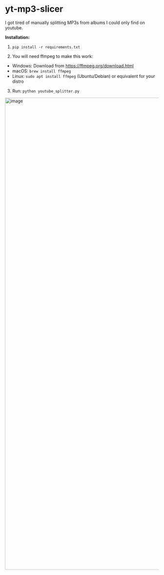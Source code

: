 # yt-mp3-slicer

I got tired of manually splitting MP3s from albums I could only find on youtube. 

**Installation:**

1. `pip install -r requirements.txt`

2. You will need ffmpeg to make this work:

- Windows: Download from https://ffmpeg.org/download.html
- macOS: `brew install ffmpeg`
- Linux: `sudo apt install ffmpeg` (Ubuntu/Debian) or equivalent for your distro

3. Run: `python youtube_splitter.py`

<img width="1988" height="1542" alt="image" src="https://github.com/user-attachments/assets/279815a1-70a6-48a6-92fc-e80fa42fc555" />
